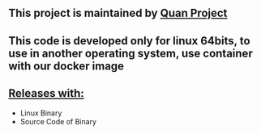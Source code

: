## This project is maintained by [Quan Project](https://quan-project.com/)

## This code is developed only for linux 64bits, to use in another operating system, use container with our docker image

## [Releases with:](https://github.com/quan-projects/q1v-node/releases)
- Linux Binary
- Source Code of Binary

